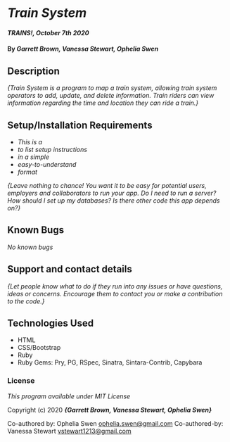 # _Train System_

#### _TRAINS!, October 7th 2020_

#### By _**Garrett Brown, Vanessa Stewart, Ophelia Swen**_

## Description

_{Train System is a program to map a train system, allowing train system operators to add, update, and delete information. Train riders can view information regarding the time and location they can ride a train.}_

## Setup/Installation Requirements

* _This is a_
* _to list setup instructions_
* _in a simple_
* _easy-to-understand_
* _format_

_{Leave nothing to chance! You want it to be easy for potential users, employers and collaborators to run your app. Do I need to run a server? How should I set up my databases? Is there other code this app depends on?}_

## Known Bugs

_No known bugs_

## Support and contact details

_{Let people know what to do if they run into any issues or have questions, ideas or concerns.  Encourage them to contact you or make a contribution to the code.}_

## Technologies Used

* HTML
* CSS/Bootstrap
* Ruby
* Ruby Gems: Pry, PG, RSpec, Sinatra, Sintara-Contrib, Capybara

### License

*This program available under MIT License*

Copyright (c) 2020 **_{Garrett Brown, Vanessa Stewart, Ophelia Swen}_**


Co-authored by: Ophelia Swen <ophelia.swen@gmail.com>
Co-authored-by: Vanessa Stewart <vstewart1213@gmail.com>
